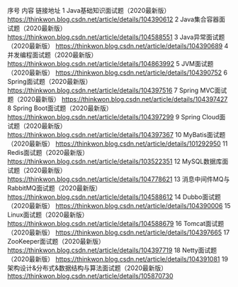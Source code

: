 序号	内容	链接地址
1	Java基础知识面试题（2020最新版）	https://thinkwon.blog.csdn.net/article/details/104390612
2	Java集合容器面试题（2020最新版）	https://thinkwon.blog.csdn.net/article/details/104588551
3	Java异常面试题（2020最新版）	https://thinkwon.blog.csdn.net/article/details/104390689
4	并发编程面试题（2020最新版）	https://thinkwon.blog.csdn.net/article/details/104863992
5	JVM面试题（2020最新版）	https://thinkwon.blog.csdn.net/article/details/104390752
6	Spring面试题（2020最新版）	https://thinkwon.blog.csdn.net/article/details/104397516
7	Spring MVC面试题（2020最新版）	https://thinkwon.blog.csdn.net/article/details/104397427
8	Spring Boot面试题（2020最新版）	https://thinkwon.blog.csdn.net/article/details/104397299
9	Spring Cloud面试题（2020最新版）	https://thinkwon.blog.csdn.net/article/details/104397367
10	MyBatis面试题（2020最新版）	https://thinkwon.blog.csdn.net/article/details/101292950
11	Redis面试题（2020最新版）	https://thinkwon.blog.csdn.net/article/details/103522351
12	MySQL数据库面试题（2020最新版）	https://thinkwon.blog.csdn.net/article/details/104778621
13	消息中间件MQ与RabbitMQ面试题（2020最新版）	https://thinkwon.blog.csdn.net/article/details/104588612
14	Dubbo面试题（2020最新版）	https://thinkwon.blog.csdn.net/article/details/104390006
15	Linux面试题（2020最新版）	https://thinkwon.blog.csdn.net/article/details/104588679
16	Tomcat面试题（2020最新版）	https://thinkwon.blog.csdn.net/article/details/104397665
17	ZooKeeper面试题（2020最新版）	https://thinkwon.blog.csdn.net/article/details/104397719
18	Netty面试题（2020最新版）	https://thinkwon.blog.csdn.net/article/details/104391081
19	架构设计&分布式&数据结构与算法面试题（2020最新版）	https://thinkwon.blog.csdn.net/article/details/105870730

